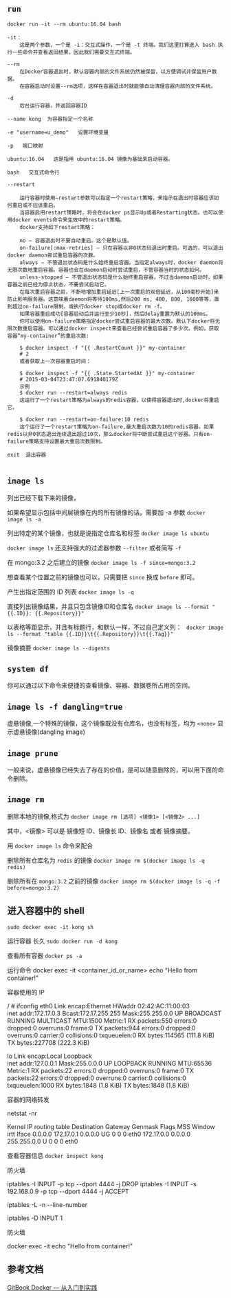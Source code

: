 


## `run` 

```
docker run -it --rm ubuntu:16.04 bash

-it：
    这是两个参数，一个是 -i：交互式操作，一个是 -t 终端。我们这里打算进入 bash 执行一些命令并查看返回结果，因此我们需要交互式终端。

--rm
    在Docker容器退出时，默认容器内部的文件系统仍然被保留，以方便调试并保留用户数据。
    在容器启动时设置--rm选项，这样在容器退出时就能够自动清理容器内部的文件系统。

-d
    后台运行容器，并返回容器ID

--name kong  为容器指定一个名称

-e "username=u_demo"   设置环境变量

-p   端口映射

ubuntu:16.04   这是指用 ubuntu:16.04 镜像为基础来启动容器。
    
bash   交互式命令行

--restart   

    运行容器时使用–restart参数可以指定一个restart策略，来指示在退出时容器应该如何重启或不应该重启。
    当容器启用restart策略时，将会在docker ps显示Up或者Restarting状态。也可以使用docker events命令来生效中的restart策略。
    docker支持如下restart策略：

    no – 容器退出时不要自动重启。这个是默认值。
    on-failure[:max-retries] – 只在容器以非0状态码退出时重启。可选的，可以退出docker daemon尝试重启容器的次数。
    always – 不管退出状态码是什么始终重启容器。当指定always时，docker daemon将无限次数地重启容器。容器也会在daemon启动时尝试重启，不管容器当时的状态如何。
    unless-stopped – 不管退出状态码是什么始终重启容器，不过当daemon启动时，如果容器之前已经为停止状态，不要尝试启动它。
    在每次重启容器之前，不断地增加重启延迟[上一次重启的双倍延迟，从100毫秒开始]来防止影响服务器。这意味着daemon将等待100ms,然后200 ms, 400, 800, 1600等等，直到超过on-failure限制，或执行docker stop或docker rm -f。
    如果容器重启成功[容器启动后并运行至少10秒]，然后delay重置为默认的100ms。
    你可以使用on-failure策略指定docker尝试重启容器的最大次数。默认下docker将无限次数重启容器。可以通过docker inspect来查看已经尝试重启容器了多少次。例如，获取容器“my-container”的重启次数:

    $ docker inspect -f "{{ .RestartCount }}" my-container
    # 2
    或者获取上一次容器重启时间：

    $ docker inspect -f "{{ .State.StartedAt }}" my-container
    # 2015-03-04T23:47:07.691840179Z
    示例
    $ docker run --restart=always redis
    这运行了一个restart策略为always的redis容器，以使得容器退出时,docker将重启它。

    $ docker run --restart=on-failure:10 redis
    这个运行了一个restart策略为on-failure,最大重启次数为10的redis容器。如果redis以非0状态退出连续退出超过10次，那么docker将中断尝试重启这个容器。只有on-failure策略支持设置最大重启次数限制。

exit  退出容器


```



## `image ls`
列出已经下载下来的镜像，

如果希望显示包括中间层镜像在内的所有镜像的话，需要加 -a 参数 `docker image ls -a`

列出特定的某个镜像，也就是说指定仓库名和标签 `docker image ls ubuntu`

`docker image ls` 还支持强大的过滤器参数 `--filter` 或者简写 `-f`

在 mongo:3.2 之后建立的镜像 `docker image ls -f since=mongo:3.2`

想查看某个位置之前的镜像也可以，只需要把 `since` 换成 `before` 即可。

产生出指定范围的 ID 列表 `docker image ls -q`

直接列出镜像结果，并且只包含镜像ID和仓库名 `docker image ls --format "{{.ID}}: {{.Repository}}"`

以表格等距显示，并且有标题行，和默认一样，不过自己定义列： ` docker image ls --format "table {{.ID}}\t{{.Repository}}\t{{.Tag}}"`

镜像摘要 `docker image ls --digests`

## `system df`
你可以通过以下命令来便捷的查看镜像、容器、数据卷所占用的空间。

## `image ls -f dangling=true`
虚悬镜像,一个特殊的镜像，这个镜像既没有仓库名，也没有标签，均为 `<none>`
显示虚悬镜像(dangling image)

## `image prune`
一般来说，虚悬镜像已经失去了存在的价值，是可以随意删除的，可以用下面的命令删除。






## `image rm`
删除本地的镜像,格式为 `docker image rm [选项] <镜像1> [<镜像2> ...]`

其中，<镜像> 可以是 镜像短 ID、镜像长 ID、镜像名 或者 镜像摘要。

用 `docker image ls` 命令来配合

删除所有仓库名为 `redis` 的镜像 `docker image rm $(docker image ls -q redis)`

删除所有在 `mongo:3.2` 之前的镜像 `docker image rm $(docker image ls -q -f before=mongo:3.2)`





## 进入容器中的 shell
`sudo docker exec -it kong sh`



运行容器 长久
`sudo docker run -d kong`


查看所有容器
`docker ps -a`


运行命令
docker exec -it <container_id_or_name> echo "Hello from container!"



容器使用的 IP

/ # ifconfig
eth0      Link encap:Ethernet  HWaddr 02:42:AC:11:00:03  
          inet addr:172.17.0.3  Bcast:172.17.255.255  Mask:255.255.0.0
          UP BROADCAST RUNNING MULTICAST  MTU:1500  Metric:1
          RX packets:550 errors:0 dropped:0 overruns:0 frame:0
          TX packets:944 errors:0 dropped:0 overruns:0 carrier:0
          collisions:0 txqueuelen:0 
          RX bytes:114565 (111.8 KiB)  TX bytes:227708 (222.3 KiB)

lo        Link encap:Local Loopback  
          inet addr:127.0.0.1  Mask:255.0.0.0
          UP LOOPBACK RUNNING  MTU:65536  Metric:1
          RX packets:22 errors:0 dropped:0 overruns:0 frame:0
          TX packets:22 errors:0 dropped:0 overruns:0 carrier:0
          collisions:0 txqueuelen:1000 
          RX bytes:1848 (1.8 KiB)  TX bytes:1848 (1.8 KiB)

容器的网络转发

netstat -nr

Kernel IP routing table
Destination     Gateway         Genmask         Flags   MSS Window  irtt Iface
0.0.0.0         172.17.0.1      0.0.0.0         UG        0 0          0 eth0
172.17.0.0      0.0.0.0         255.255.0.0     U         0 0          0 eth0



查看容器信息 `docker inspect kong`

防火墙 

iptables -I INPUT -p tcp --dport 4444 -j DROP 
iptables -I INPUT -s 192.168.0.9 -p tcp --dport 4444 -j ACCEPT


iptables -L -n --line-number

iptables -D INPUT 1


防火墙


docker exec -it  echo "Hello from container!"


## 参考文档
[GitBook Docker — 从入门到实践](https://yeasy.gitbooks.io/docker_practice/)



